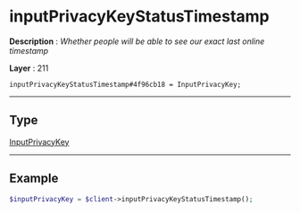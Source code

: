 # inputPrivacyKeyStatusTimestamp

**Description** : *Whether people will be able to see our exact last online timestamp*

**Layer** : 211

```tl
inputPrivacyKeyStatusTimestamp#4f96cb18 = InputPrivacyKey;
```

---

## Type

[InputPrivacyKey](type/InputPrivacyKey)

---

## Example

```php
$inputPrivacyKey = $client->inputPrivacyKeyStatusTimestamp();
```